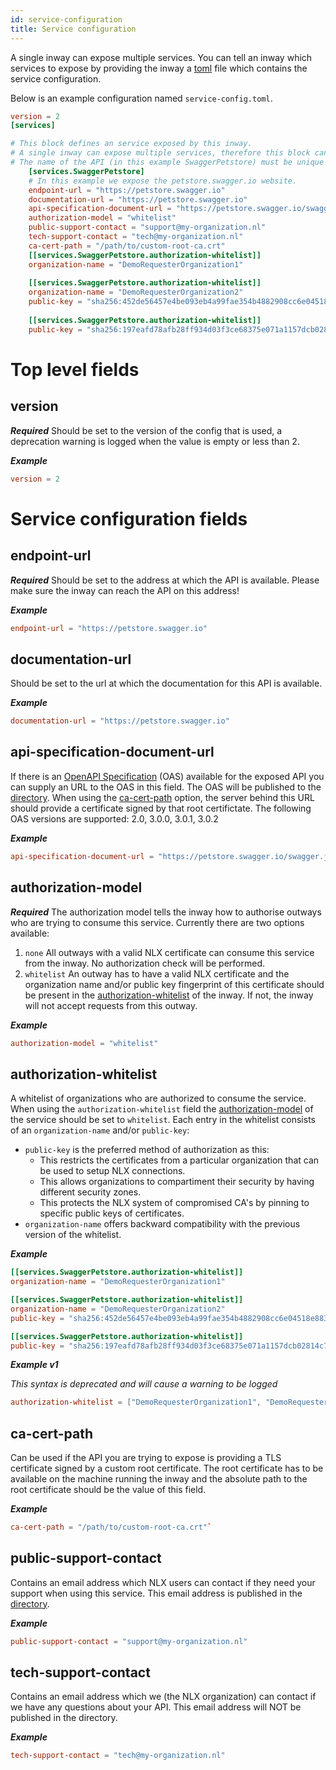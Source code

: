 ```yaml
---
id: service-configuration
title: Service configuration
---
```


A single inway can expose multiple services. You can tell an inway which services to expose by providing the inway a [toml](https://github.com/toml-lang/toml) file which contains the service configuration.

Below is an example configuration named `service-config.toml`.
```toml
version = 2
[services]

# This block defines an service exposed by this inway.
# A single inway can expose multiple services, therefore this block can be added multiple times.
# The name of the API (in this example SwaggerPetstore) must be unique for each block.
    [services.SwaggerPetstore]
    # In this example we expose the petstore.swagger.io website.
    endpoint-url = "https://petstore.swagger.io"
    documentation-url = "https://petstore.swagger.io"
    api-specification-document-url = "https://petstore.swagger.io/swagger.json"
    authorization-model = "whitelist"
    public-support-contact = "support@my-organization.nl"
    tech-support-contact = "tech@my-organization.nl"
    ca-cert-path = "/path/to/custom-root-ca.crt"
    [[services.SwaggerPetstore.authorization-whitelist]]
    organization-name = "DemoRequesterOrganization1"
    
    [[services.SwaggerPetstore.authorization-whitelist]]
    organization-name = "DemoRequesterOrganization2"
    public-key = "sha256:452de56457e4be093eb4a99fae354b4882908cc6e04518e883c4507a7e99e8ef"
    
    [[services.SwaggerPetstore.authorization-whitelist]]
    public-key = "sha256:197eafd78afb28ff934d03f3ce68375e071a1157dcb02814c7a4df0c21d3bb93"
```
# Top level fields

## version
***Required***
Should be set to the version of the config that is used, a deprecation warning is logged when the value is empty or less than 2.
 
***Example***
```toml
version = 2
```
# Service configuration fields

## endpoint-url
***Required***
Should be set to the address at which the API is available. Please make sure the inway can reach the API on this address!

***Example***
```toml
endpoint-url = "https://petstore.swagger.io"
```

## documentation-url
Should be set to the url at which the documentation for this API is available.

***Example***
```toml
documentation-url = "https://petstore.swagger.io"
```

## api-specification-document-url
If there is an [OpenAPI Specification](https://swagger.io/specification/) (OAS) available for the exposed API you can supply an URL to the OAS in this field. The OAS will be published to the [directory](https://directory.nlx.io).
When using the [ca-cert-path](#field-ca-cert-path) option, the server behind this URL should provide a certificate signed by that root certifictate.
The following OAS versions are supported: 2.0, 3.0.0, 3.0.1, 3.0.2

***Example***
```toml
api-specification-document-url = "https://petstore.swagger.io/swagger.json"
```

<a name="field-authorization-model"></a>

## authorization-model
***Required***
The authorization model tells the inway how to authorise outways who are trying to consume this service.
Currently there are two options available:

1. `none` All outways with a valid NLX certificate can consume this service from the inway. No authorization check will be performed.
1. `whitelist` An outway has to have a valid NLX certificate and the organization name and/or public key fingerprint of this certificate should be present in the [authorization-whitelist](#field-authorization-whitelist) of the inway. If not, the inway will not accept requests from this outway.

***Example***
```toml
authorization-model = "whitelist"
```

<a name="field-authorization-whitelist"></a>

## authorization-whitelist
A whitelist of organizations who are authorized to consume the service. When using the `authorization-whitelist` field the [authorization-model](#field-authorization-model) of the service should be set to `whitelist`.
Each entry in the whitelist consists of an `organization-name` and/or `public-key`:
* `public-key` is the preferred method of authorization as this:
  * This restricts the certificates from a particular organization that can be used to setup NLX connections.
  * This allows organizations to compartiment their security by having different security zones.
  * This protects the NLX system of compromised CA's by pinning to specific public keys of certificates.
* `organization-name` offers backward compatibility with the previous version of the whitelist.

***Example***
```toml
[[services.SwaggerPetstore.authorization-whitelist]]
organization-name = "DemoRequesterOrganization1"

[[services.SwaggerPetstore.authorization-whitelist]]
organization-name = "DemoRequesterOrganization2"
public-key = "sha256:452de56457e4be093eb4a99fae354b4882908cc6e04518e883c4507a7e99e8ef"

[[services.SwaggerPetstore.authorization-whitelist]]
public-key = "sha256:197eafd78afb28ff934d03f3ce68375e071a1157dcb02814c7a4df0c21d3bb93"
```

***Example v1***

_This syntax is deprecated and will cause a warning to be logged_
```toml
authorization-whitelist = ["DemoRequesterOrganization1", "DemoRequesterOrganization2"]
```

<a name="field-ca-cert-path"></a>

## ca-cert-path
Can be used if the API you are trying to expose is providing a TLS certificate signed by a custom root certificate. The root certificate has to be available on the machine running the inway and the absolute path to the root certificate should be the value of this field.

***Example***
```toml
ca-cert-path = "/path/to/custom-root-ca.crt"`
```

## public-support-contact
Contains an email address which NLX users can contact if they need your support when using this service. This email address is published in the [directory](https://directory.nlx.io).

***Example***
```toml
public-support-contact = "support@my-organization.nl"
```

## tech-support-contact
Contains an email address which we (the NLX organization) can contact if we have any questions about your API.
This email address will NOT be published in the directory.

***Example***
```toml
tech-support-contact = "tech@my-organization.nl"
```
